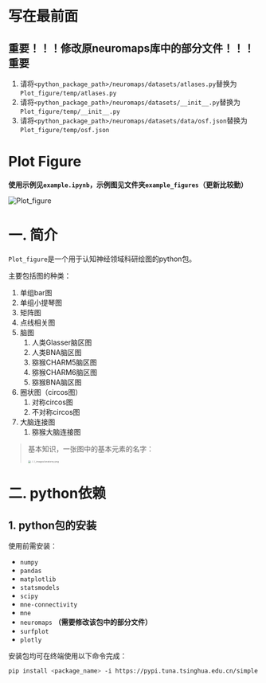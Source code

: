 # 写在最前面

## 重要！！！修改原neuromaps库中的部分文件！！！重要

1. 请将`<python_package_path>/neuromaps/datasets/atlases.py`替换为`Plot_figure/temp/atlases.py`
2. 请将`<python_package_path>/neuromaps/datasets/__init__.py`替换为`Plot_figure/temp/__init__.py`
3. 请将`<python_package_path>/neuromaps/datasets/data/osf.json`替换为`Plot_figure/temp/osf.json`


# Plot Figure

**使用示例见`example.ipynb`，示例图见文件夹`example_figures`（更新比较勤）**

![Plot_figure](https://imgur.com/3CEDdxc.png)

# 一. 简介

`Plot_figure`是一个用于认知神经领域科研绘图的python包。

主要包括图的种类：
1. 单组bar图
1. 单组小提琴图
1. 矩阵图
1. 点线相关图
1. 脑图
   1. 人类Glasser脑区图
   1. 人类BNA脑区图
   1. 猕猴CHARM5脑区图
   1. 猕猴CHARM6脑区图
   1. 猕猴BNA脑区图
1. 圈状图（circos图）
   1. 对称circos图
   1. 不对称circos图
1. 大脑连接图
   1. 猕猴大脑连接图

> 基本知识，一张图中的基本元素的名字：
>
> <img src="https://matplotlib.org/stable/_images/anatomy.png" alt="../../_images/anatomy.png" style="zoom: 33%;" />

# 二. python依赖

## 1. python包的安装

使用前需安装：

- `numpy`
- `pandas`
- `matplotlib`
- `statsmodels`
- `scipy`
- `mne-connectivity`
- `mne`
- `neuromaps` **（需要修改该包中的部分文件）**
- `surfplot`
- `plotly`

安装包均可在终端使用以下命令完成：

```bash
pip install <package_name> -i https://pypi.tuna.tsinghua.edu.cn/simple
```
